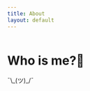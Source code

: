 ```yaml
---
title: About
layout: default
---
```


<div class="container">
                <div class="columns">
                    <div class="column">
                        <h1 class="title">Who is me?🔎</h1>
                        <p>¯\_(ツ)_/¯</p>
                    </div>
                </div>
            </div>